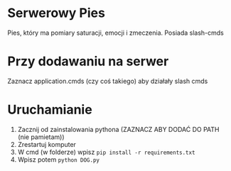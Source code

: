 # Serwerowy Pies
 Pies, który ma pomiary saturacji, emocji i zmeczenia. Posiada slash-cmds

# Przy dodawaniu na serwer
 Zaznacz application.cmds (czy coś takiego) aby działały slash cmds

# Uruchamianie
 1. Zacznij od zainstalowania pythona (ZAZNACZ ABY DODAĆ DO PATH (nie pamietam))
 2. Zrestartuj komputer
 3. W cmd (w folderze) wpisz `pip install -r requirements.txt`
 4. Wpisz potem `python DOG.py`
